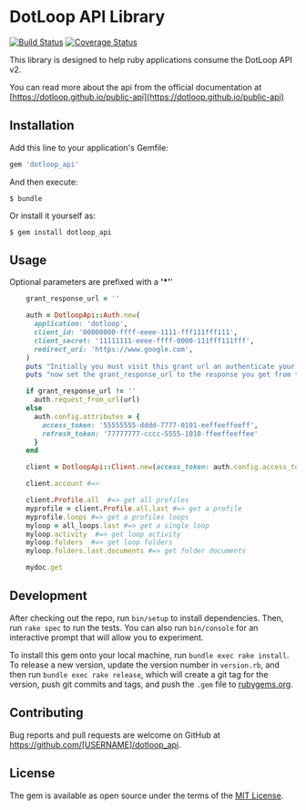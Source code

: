 # DotLoop API Library
[![Build Status](https://travis-ci.org/Loft47/dotloop_api.svg?branch=master)](https://travis-ci.org/Loft47/dotloop_api)
[![Coverage Status](https://coveralls.io/repos/github/Loft47/dotloop_api/badge.svg?branch=master&renew=true)](https://coveralls.io/github/Loft47/dotloop_api?branch=master)

This library is designed to help ruby applications consume the DotLoop API v2.

You can read more about the api from the official documentation at [https://dotloop.github.io/public-api](https://dotloop.github.io/public-api)

## Installation

Add this line to your application's Gemfile:

```ruby
gem 'dotloop_api'
```

And then execute:

    $ bundle

Or install it yourself as:

    $ gem install dotloop_api

## Usage

Optional parameters are prefixed with a __'*'__'

```ruby
    grant_response_url = ''

    auth = DotloopApi::Auth.new(
      application: 'dotloop',
      client_id: '00000000-ffff-eeee-1111-fff111fff111',
      client_secret: '11111111-eeee-ffff-0000-111fff111fff',
      redirect_uri: 'https://www.google.com',
    )
    puts "Initially you must visit this grant url an authenticate your Dotloop Account :#{auth.grant_uri}"
    puts "now set the grant_response_url to the response you get from the line above"

    if grant_response_url != ''
      auth.request_from_url(url)
    else
      auth.config.attributes = {
        access_token: '55555555-dddd-7777-0101-eeffeeffeeff',
        refresh_token: '77777777-cccc-5555-1010-ffeeffeeffee'
      }
    end

    client = DotloopApi::Client.new(access_token: auth.config.access_token)

    client.account #=>

    client.Profile.all  #=> get all profiles
    myprofile = client.Profile.all.last #=> get a profile
    myprofile.loops #=> get a profiles loops
    myloop = all_loops.last #=> get a single loop
    myloop.activity  #=> get loop activity
    myloop.folders  #=> get loop folders
    myloop.folders.last.documents #=> get folder documents

    mydoc.get                                                               #=> get a PDF document
```

## Development

After checking out the repo, run `bin/setup` to install dependencies. Then, run `rake spec` to run the tests. You can also run `bin/console` for an interactive prompt that will allow you to experiment.

To install this gem onto your local machine, run `bundle exec rake install`. To release a new version, update the version number in `version.rb`, and then run `bundle exec rake release`, which will create a git tag for the version, push git commits and tags, and push the `.gem` file to [rubygems.org](https://rubygems.org).

## Contributing

Bug reports and pull requests are welcome on GitHub at https://github.com/[USERNAME]/dotloop_api.


## License

The gem is available as open source under the terms of the [MIT License](http://opensource.org/licenses/MIT).
